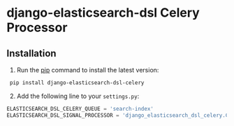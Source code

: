 # django-elasticsearch-dsl Celery Processor

## Installation

1. Run the [pip](https://pip.pypa.io/en/stable/) command to install the latest version:

```bash
 pip install django-elasticsearch-dsl-celery
```

2. Add the following line to your `settings.py`:

```python
ELASTICSEARCH_DSL_CELERY_QUEUE = 'search-index'
ELASTICSEARCH_DSL_SIGNAL_PROCESSOR = 'django_elasticsearch_dsl_celery.CelerySignalProcessor'
```
